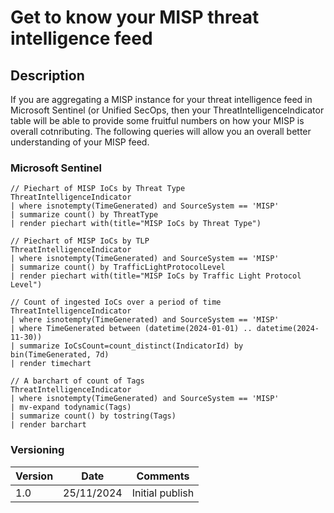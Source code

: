 # Get to know your MISP threat intelligence feed

## Description

If you are aggregating a MISP instance for your threat intelligence feed in Microsoft Sentinel (or Unified SecOps, then your ThreatIntelligenceIndicator table will be able to provide some fruitful numbers on how your MISP is overall cotnributing. The following queries will allow you an overall better understanding of your MISP feed.

### Microsoft Sentinel
```
// Piechart of MISP IoCs by Threat Type
ThreatIntelligenceIndicator
| where isnotempty(TimeGenerated) and SourceSystem == 'MISP'
| summarize count() by ThreatType
| render piechart with(title="MISP IoCs by Threat Type")

// Piechart of MISP IoCs by TLP
ThreatIntelligenceIndicator
| where isnotempty(TimeGenerated) and SourceSystem == 'MISP'
| summarize count() by TrafficLightProtocolLevel
| render piechart with(title="MISP IoCs by Traffic Light Protocol Level")

// Count of ingested IoCs over a period of time
ThreatIntelligenceIndicator
| where isnotempty(TimeGenerated) and SourceSystem == 'MISP'
| where TimeGenerated between (datetime(2024-01-01) .. datetime(2024-11-30)) 
| summarize IoCsCount=count_distinct(IndicatorId) by bin(TimeGenerated, 7d)
| render timechart

// A barchart of count of Tags
ThreatIntelligenceIndicator
| where isnotempty(TimeGenerated) and SourceSystem == 'MISP'
| mv-expand todynamic(Tags)
| summarize count() by tostring(Tags)
| render barchart
```

### Versioning
| Version       | Date          | Comments                               |
| ------------- |---------------| ---------------------------------------|
| 1.0           | 25/11/2024    | Initial publish                        |
